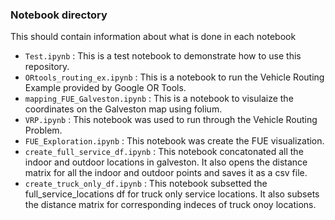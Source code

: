 ### Notebook directory

This should contain information about what is done in each notebook

* `Test.ipynb` : This is a test notebook to demonstrate how to use this repository.
* `ORtools_routing_ex.ipynb` : This is a notebook to run the Vehicle Routing Example provided by Google OR Tools.
* `mapping_FUE_Galveston.ipynb` : This is a notebook to visulaize the coordinates on the Galveston map using folium. 
*  `VRP.ipynb` : This notebook was used to run through the Vehicle Routing Problem.
*  `FUE_Exploration.ipynb` : This notebook was create the FUE visualization.
*  `create_full_service_df.ipynb` : This notebook concatonated all the indoor and outdoor locations in galveston. It also opens the distance matrix for all the indoor and outdoor points and saves it as a csv file.
*  `create_truck_only_df.ipynb` : This notebook subsetted the full_service_locations df for truck only service locations. It also subsets the distance matrix for corresponding indeces of truck onoy locations. 

